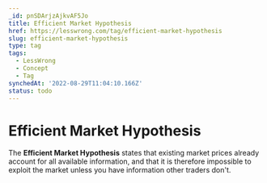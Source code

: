 ```yaml
---
_id: pnSDArjzAjkvAF5Jo
title: Efficient Market Hypothesis
href: https://lesswrong.com/tag/efficient-market-hypothesis
slug: efficient-market-hypothesis
type: tag
tags:
  - LessWrong
  - Concept
  - Tag
synchedAt: '2022-08-29T11:04:10.166Z'
status: todo
---
```


# Efficient Market Hypothesis

The **Efficient Market Hypothesis** states that existing market prices already account for all available information, and that it is therefore impossible to exploit the market unless you have information other traders don't.
